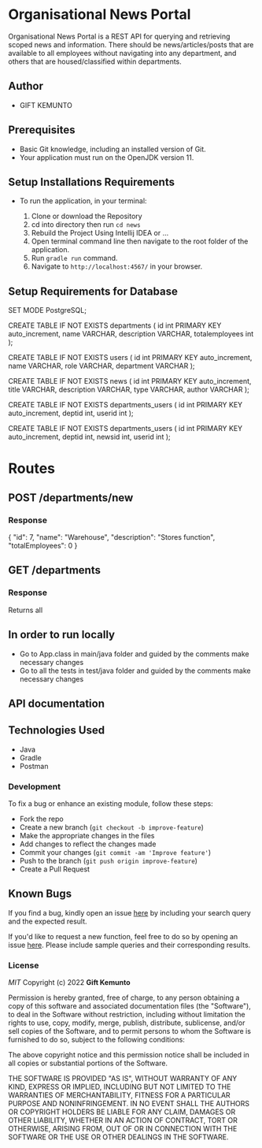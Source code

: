 # Organisational News Portal

Organisational News Portal is a REST API for querying and retrieving scoped news and information.
There should be news/articles/posts that are available to all employees without navigating
into any department, and others that are housed/classified within departments.

## Author
* GIFT KEMUNTO
## Prerequisites

- Basic Git knowledge, including an installed version of Git.
- Your application must run on the OpenJDK version 11.

## Setup Installations Requirements
* To run the application, in your terminal:

    1. Clone or download the Repository
    2. cd into directory then run `cd news`
    3. Rebuild the Project Using Intellij IDEA or ...
    4. Open terminal command line then navigate to the root folder of the application.
    5. Run `gradle run` command.
    6. Navigate to `http://localhost:4567/` in your browser.
## Setup Requirements for Database
SET MODE PostgreSQL;

CREATE TABLE IF NOT EXISTS departments (
id int PRIMARY KEY auto_increment,
name VARCHAR,
description VARCHAR,
totalemployees int
);

CREATE TABLE IF NOT EXISTS users (
id int PRIMARY KEY auto_increment,
name VARCHAR,
role VARCHAR,
department VARCHAR
);

CREATE TABLE IF NOT EXISTS news (
id int PRIMARY KEY auto_increment,
title VARCHAR,
description VARCHAR,
type VARCHAR,
author VARCHAR
);

CREATE TABLE IF NOT EXISTS departments_users (
id int PRIMARY KEY auto_increment,
deptid int,
userid int
);

CREATE TABLE IF NOT EXISTS departments_users (
id int PRIMARY KEY auto_increment,
deptid int,
newsid int,
userid int
);
# Routes 
## POST /departments/new 
### Response
{
"id": 7,
"name": "Warehouse",
"description": "Stores function",
"totalEmployees": 0
}
## GET /departments
### Response 
Returns all
## In order to run locally
* Go to App.class in main/java folder and guided by the comments make necessary changes
* Go to all the tests in test/java folder and guided by the comments make necessary changes

## API documentation


## Technologies Used
* Java
* Gradle
* Postman

### Development

To fix a bug or enhance an existing module, follow these steps:

- Fork the repo
- Create a new branch (`git checkout -b improve-feature`)
- Make the appropriate changes in the files
- Add changes to reflect the changes made
- Commit your changes (`git commit -am 'Improve feature'`)
- Push to the branch (`git push origin improve-feature`)
- Create a Pull Request

## Known Bugs

If you find a bug, kindly open an issue [here](https://github.com/Kemuntogift/NewsPortal/issues/new) by including your search query and the expected result.

If you'd like to request a new function, feel free to do so by opening an issue [here](https://github.com/Kemuntogift/NewsPortal/issues/new). Please include sample queries and their corresponding results.

### License

*MIT*
Copyright (c) 2022 **Gift Kemunto**

Permission is hereby granted, free of charge, to any person obtaining a copy of this software and associated documentation files (the "Software"), to deal in the Software without restriction, including without limitation the rights to use, copy, modify, merge, publish, distribute, sublicense, and/or sell copies of the Software, and to permit persons to whom the Software is furnished to do so, subject to the following conditions:

The above copyright notice and this permission notice shall be included in all copies or substantial portions of the Software.

THE SOFTWARE IS PROVIDED "AS IS", WITHOUT WARRANTY OF ANY KIND, EXPRESS OR IMPLIED, INCLUDING BUT NOT LIMITED TO THE WARRANTIES OF MERCHANTABILITY, FITNESS FOR A PARTICULAR PURPOSE AND NONINFRINGEMENT. IN NO EVENT SHALL THE AUTHORS OR COPYRIGHT HOLDERS BE LIABLE FOR ANY CLAIM, DAMAGES OR OTHER LIABILITY, WHETHER IN AN ACTION OF CONTRACT, TORT OR OTHERWISE, ARISING FROM, OUT OF OR IN CONNECTION WITH THE SOFTWARE OR THE USE OR OTHER DEALINGS IN THE SOFTWARE.

